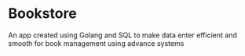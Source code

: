 # Bookstore
An app created using Golang and SQL to make data enter efficient and smooth for book management using advance systems 
